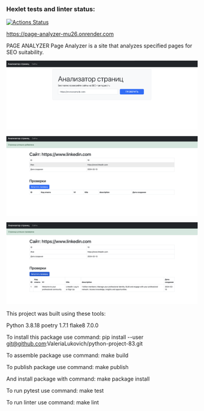 ### Hexlet tests and linter status:
[![Actions Status](https://github.com/ValeriaLukovich/python-project-83/actions/workflows/hexlet-check.yml/badge.svg)](https://github.com/ValeriaLukovich/python-project-83/actions)


https://page-analyzer-mu26.onrender.com


PAGE ANALYZER
Page Analyzer is a site that analyzes specified pages for SEO suitability.

![Alt text](<Screenshot 2024-02-13 at 17.21.27.png>)

![Alt text](<Screenshot 2024-02-13 at 17.23.07.png>)

![Alt text](<Screenshot 2024-02-13 at 17.23.42.png>)

This project was built using these tools:

Python 3.8.18
poetry 1.7.1
flake8 7.0.0

To install this package use command: pip install --user git@github.com:ValeriaLukovich/python-project-83.git

To assemble package use command: make build

To publish package use command: make publish

And install package with command: make package install

To run pytest use command: make test

To run linter use command: make lint
